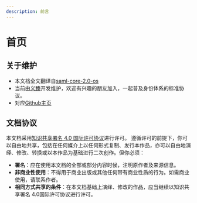 ```yaml
---
description: 前言
---
```


# 首页

## 关于维护

* 本文档全文翻译自[saml-core-2.0-os](https://docs.oasis-open.org/security/saml/v2.0/saml-core-2.0-os.pdf)
* 当前由[义臻](https://www.zhihu.com/people/hulianwangzhaopin)开发维护，欢迎有兴趣的朋友加入，一起普及身份体系的标准协议。
* 对应[Github主页](https://github.com/EasonXeu/saml-core-2.0-os)

## 文档协议

本文档采用[知识共享署名 4.0 国际许可协议](http://creativecommons.org/licenses/by/4.0/)进行许可。 遵循许可的前提下，你可以自由地共享，包括在任何媒介上以任何形式复制、发行本作品，亦可以自由地演绎、修改、转换或以本作品为基础进行二次创作。但你必须：

* **署名**：应在使用本文档的全部或部分内容时候，注明原作者及来源信息。
* **非商业性使用**：不得用于商业出版或其他任何带有商业性质的行为。如需商业使用，请联系作者。
* **相同方式共享的条件**：在本文档基础上演绎、修改的作品，应当继续以知识共享署名 4.0国际许可协议进行许可。
